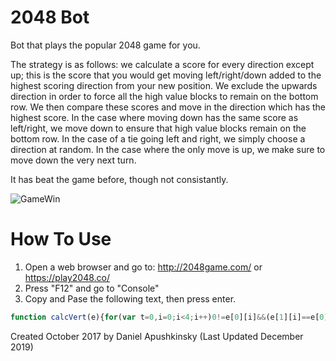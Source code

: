 # 2048 Bot
Bot that plays the popular 2048 game for you. 

The strategy is as follows: we calculate a score for every direction except up; this is the score that you would get moving left/right/down added to the highest scoring direction from your new position. We exclude the upwards direction in order to force all the high value blocks to remain on the bottom row. We then compare these scores and move in the direction which has the highest score. In the case where moving down has the same score as left/right, we move down to ensure that high value blocks remain on the bottom row. In the case of a tie going left and right, we simply choose a direction at random. In the case where the only move is up, we make sure to move down the very next turn.

It has beat the game before, though not consistantly.

![GameWin](https://i.imgur.com/4c7I5aG.png)



# How To Use

1. Open a web browser and go to: http://2048game.com/ or https://play2048.co/
2. Press "F12" and go to "Console"
3. Copy and Pase the following text, then press enter.
```js
function calcVert(e){for(var t=0,i=0;i<4;i++)0!=e[0][i]&&(e[1][i]==e[0][i]?t+=e[0][i]:0==e[1][i]&&e[2][i]==e[0][i]?t+=e[0][i]:0==e[1][i]&&0==e[2][i]&&e[3][i]==e[0][i]&&(t+=e[0][i])),0!=e[1][i]&&(e[2][i]==e[1][i]?t+=e[1][i]:0==e[2][i]&&e[3][i]==e[1][i]&&(t+=e[1][i])),0!=e[2][i]&&e[3][i]==e[2][i]&&(t+=e[2][i]);return t}function calcHori(e){for(var t=0,i=0;i<4;i++)0!=e[i][0]&&(e[i][1]==e[i][0]?t+=e[i][0]:0==e[i][1]&&e[i][2]==e[i][0]?t+=e[i][0]:0==e[i][1]&&0==e[i][2]&&e[i][3]==e[i][0]&&(t+=e[i][0])),0!=e[i][1]&&(e[i][2]==e[i][1]?t+=e[i][1]:0==e[i][2]&&e[i][3]==e[i][1]&&(t+=e[i][1])),0!=e[i][2]&&e[i][3]==e[i][2]&&(t+=e[i][2]);return t}function getBestNextMove(e){var t=!1,i={};return isPossible={},isPossible.down=isDifferentGrid(e,moveDown(e)),isPossible.left=isDifferentGrid(e,moveLeft(e)),isPossible.right=isDifferentGrid(e,moveRight(e)),isPossible.up=isDifferentGrid(e,moveUp(e)),isPossible.left?(predictedGrid=moveLeft(e),i.left=Math.max(calcHori(predictedGrid),calcVert(predictedGrid))+calcHori(e)):i.left=-1,isPossible.right?(predictedGrid=moveRight(e),i.right=Math.max(calcHori(predictedGrid),calcVert(predictedGrid))+calcHori(e)):i.right=-1,isPossible.down?(predictedGrid=moveDown(e),i.down=Math.max(calcHori(predictedGrid),calcVert(predictedGrid))+calcVert(e)):i.down=-1,t&&isPossible.down?(t=!1,"down"):isPossible.down||isPossible.right||isPossible.left||!isPossible.up?i.down>=i.right&&i.down>=i.left&&isPossible.down?"down":i.right==i.left&&isPossible.left&&isPossible.right?0==Math.floor(2*Math.random())?"right":"left":i.right==i.left&&isPossible.left?"left":i.right>=i.left&&isPossible.right?"right":isPossible.left?"left":void 0:"up"}function isDifferentGrid(e,t){for(var i=0;i<4;i++)for(var r=0;r<4;r++)if(e[i][r]!=t[i][r])return!0;return!1}function moveLeft(e){for(var t=[],i=0;i<4;i++)t[i]=e[i].slice();for(var r=0;r<3;r++)for(i=0;i<4;i++)for(var o=0;o<3;o++)0==t[i][o]&&(t[i][o]=t[i][o+1],t[i][o+1]=0),2==r&&t[i][o]==t[i][o+1]&&(t[i][o]*=2,t[i][o+1]=0);return t}function moveRight(e){for(var t=[],i=0;i<4;i++)t[i]=e[i].slice();for(var r=0;r<3;r++)for(i=0;i<4;i++)for(var o=3;o>0;o--)0==t[i][o]&&(t[i][o]=t[i][o-1],t[i][o-1]=0),2==r&&t[i][o]==t[i][o-1]&&(t[i][o]*=2,0,t[i][o-1]=0);return t}function moveUp(e){for(var t=[],i=0;i<4;i++)t[i]=e[i].slice();for(var r=0;r<3;r++)for(i=0;i<4;i++)for(var o=0;o<3;o++)0==t[o][i]&&(t[o][i]=t[o+1][i],t[o+1][i]=0),2==r&&t[o][i]==t[o+1][i]&&(t[o][i]*=2,0,t[o+1][i]=0);return t}function moveDown(e){for(var t=[],i=0;i<4;i++)t[i]=e[i].slice();for(var r=0;r<3;r++)for(i=0;i<4;i++)for(var o=3;o>0;o--)0==t[o][i]&&(t[o][i]=t[o-1][i],t[o-1][i]=0),2==r&&t[o][i]==t[o-1][i]&&(t[o][i]*=2,0,t[o-1][i]=0);return t}function getGridInfo(){return[[getTileInfo(1,1),getTileInfo(2,1),getTileInfo(3,1),getTileInfo(4,1)],[getTileInfo(1,2),getTileInfo(2,2),getTileInfo(3,2),getTileInfo(4,2)],[getTileInfo(1,3),getTileInfo(2,3),getTileInfo(3,3),getTileInfo(4,3)],[getTileInfo(1,4),getTileInfo(2,4),getTileInfo(3,4),getTileInfo(4,4)]]}function getTileInfo(e,t){var i="tile-position-"+e+"-"+t,r=document.body.getElementsByClassName("container")[0].getElementsByClassName("game-container")[0].getElementsByClassName("tile-container")[0];try{return parseInt(r.getElementsByClassName(i+" tile-merged")[0].getElementsByClassName("tile-inner")[0].innerText)}catch(e){try{return parseInt(r.getElementsByClassName(i)[0].getElementsByClassName("tile-inner")[0].innerText)}catch(e){return 0}}}function pressKey(e){Podium={};var t=document.createEvent("KeyboardEvent");Object.defineProperty(t,"keyCode",{get:function(){return this.keyCodeVal}}),Object.defineProperty(t,"which",{get:function(){return this.keyCodeVal}}),t.initKeyboardEvent?t.initKeyboardEvent("keydown",!0,!0,document.defaultView,e,e,"","",!1,""):t.initKeyEvent("keydown",!0,!0,document.defaultView,!1,!1,!1,!1,e,0),t.keyCodeVal=e,document.body.dispatchEvent(t)}setInterval(function(){var e=getBestNextMove(getGridInfo());"left"==e?pressKey(37):"up"==e?pressKey(38):"right"==e?pressKey(39):"down"==e&&pressKey(40)},250);

```

Created October 2017 by Daniel Apushkinsky (Last Updated December 2019)
